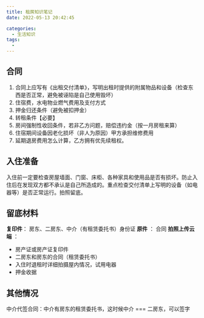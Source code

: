 ```yaml
---
title: 租房知识笔记
date: 2022-05-13 20:42:45

categories:
  - 生活知识
tags:
  - 
---
```


## 合同

1.  合同上应写有《出租交付清单》，写明出租时提供的附属物品和设备（检查东西是否正常，避免被诬陷是自己使用毁坏）
2.  住宿费，水电物业燃气费用及支付方式
3.  押金归还条件（避免被扣押金）
4.  转租条件【必要】
5.  房间强制性收回条件，若非乙方问题，赔偿违约金（按一月房租来算）
6.  住宿期间设备因老化损坏（非人为原因）甲方承担维修费用
7.  延期退房费用怎么计算，乙方拥有优先续租权。


## 入住准备

入住前一定要检查房屋墙面、门窗、床柜、各种家具和使用品是否有损坏。防止入住后在发现双方都不承认是自己所造成的。重点检查交付清单上写明的设备（如电器等）是否正常运行。拍照留底。


## 留底材料

**复印件**： 房东、二房东、中介（有租赁委托书）身份证
**原件** ： 合同
**拍照上传云端** ： 

- 房产证或房产证复印件
- 二房东和房东的合同（租赁委托书）
- 入住时退租时详细拍摄屋内情况，试用电器
- 押金收据

## 其他情况

中介代签合同：中介有房东的租赁委托书，这时候中介 === 二房东，可以签字
